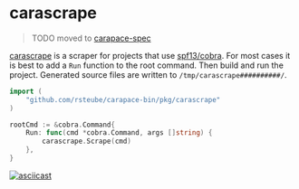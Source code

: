# carascrape

> TODO moved to [carapace-spec](https://github.com/rsteuber/carapace-spec)

[carascrape](https://github.com/rsteube/carapace-bin/tree/master/pkg/carascrape) is a scraper for projects that use [spf13/cobra](https://github.com/spf13/cobra).
For most cases it is best to add a `Run` function to the root command. Then build and run the project. Generated source files are written to `/tmp/carascrape##########/`.


```go
import (
    "github.com/rsteube/carapace-bin/pkg/carascrape"
)

rootCmd := &cobra.Command{
    Run: func(cmd *cobra.Command, args []string) {
        carascrape.Scrape(cmd)
    },
}
```

[![asciicast](https://asciinema.org/a/466501.svg)](https://asciinema.org/a/466501)
